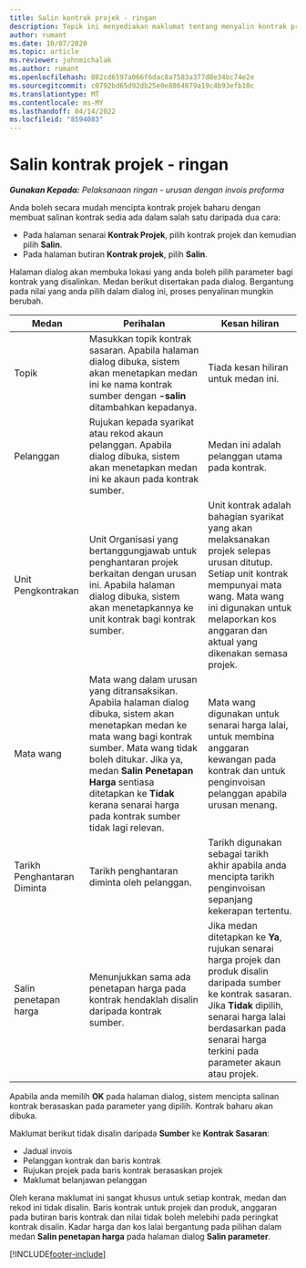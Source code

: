 ```yaml
---
title: Salin kontrak projek - ringan
description: Topik ini menyediakan maklumat tentang menyalin kontrak projek dalam Project Operations.
author: rumant
ms.date: 10/07/2020
ms.topic: article
ms.reviewer: johnmichalak
ms.author: rumant
ms.openlocfilehash: 082cd6597a066f6dac8a7583a377d8e34bc74e2e
ms.sourcegitcommit: c0792bd65d92db25e0e8864879a19c4b93efb10c
ms.translationtype: MT
ms.contentlocale: ms-MY
ms.lasthandoff: 04/14/2022
ms.locfileid: "8594083"
---
```

# <a name="copy-project-contracts---lite"></a>Salin kontrak projek - ringan

_**Gunakan Kepada:** Pelaksanaan ringan - urusan dengan invois proforma_

Anda boleh secara mudah mencipta kontrak projek baharu dengan membuat salinan kontrak sedia ada dalam salah satu daripada dua cara: 

  - Pada halaman senarai **Kontrak Projek**, pilih kontrak projek dan kemudian pilih **Salin**.
  - Pada halaman butiran **Kontrak projek**, pilih **Salin**.

Halaman dialog akan membuka lokasi yang anda boleh pilih parameter bagi kontrak yang disalinkan. Medan berikut disertakan pada dialog. Bergantung pada nilai yang anda pilih dalam dialog ini, proses penyalinan mungkin berubah.

| **Medan** | **Perihalan** | **Kesan hiliran** |
| --- | --- | --- |
| Topik | Masukkan topik kontrak sasaran. Apabila halaman dialog dibuka, sistem akan menetapkan medan ini ke nama kontrak sumber dengan **-salin** ditambahkan kepadanya. | Tiada kesan hiliran untuk medan ini. |
| Pelanggan | Rujukan kepada syarikat atau rekod akaun pelanggan. Apabila dialog dibuka, sistem akan menetapkan medan ini ke akaun pada kontrak sumber. | Medan ini adalah pelanggan utama pada kontrak. |
| Unit Pengkontrakan | Unit Organisasi yang bertanggungjawab untuk penghantaran projek berkaitan dengan urusan ini. Apabila halaman dialog dibuka, sistem akan menetapkannya ke unit kontrak bagi kontrak sumber. | Unit kontrak adalah bahagian syarikat yang akan melaksanakan projek selepas urusan ditutup. Setiap unit kontrak mempunyai mata wang. Mata wang ini digunakan untuk melaporkan kos anggaran dan aktual yang dikenakan semasa projek. |
| Mata wang | Mata wang dalam urusan yang ditransaksikan. Apabila halaman dialog dibuka, sistem akan menetapkan medan ke mata wang bagi kontrak sumber. Mata wang tidak boleh ditukar. Jika ya, medan **Salin Penetapan Harga** sentiasa ditetapkan ke **Tidak** kerana senarai harga pada kontrak sumber tidak lagi relevan. | Mata wang digunakan untuk senarai harga lalai, untuk membina anggaran kewangan pada kontrak dan untuk penginvoisan pelanggan apabila urusan menang. |
| Tarikh Penghantaran Diminta | Tarikh penghantaran diminta oleh pelanggan. | Tarikh digunakan sebagai tarikh akhir apabila anda mencipta tarikh penginvoisan sepanjang kekerapan tertentu. |
| Salin penetapan harga | Menunjukkan sama ada penetapan harga pada kontrak hendaklah disalin daripada kontrak sumber. | Jika medan ditetapkan ke **Ya**, rujukan senarai harga projek dan produk disalin daripada sumber ke kontrak sasaran. Jika **Tidak** dipilih, senarai harga lalai berdasarkan pada senarai harga terkini pada parameter akaun atau projek. |

Apabila anda memilih **OK** pada halaman dialog, sistem mencipta salinan kontrak berasaskan pada parameter yang dipilih. Kontrak baharu akan dibuka.

Maklumat berikut tidak disalin daripada **Sumber** ke **Kontrak Sasaran**:

  - Jadual invois
  - Pelanggan kontrak dan baris kontrak
  - Rujukan projek pada baris kontrak berasaskan projek
  - Maklumat belanjawan pelanggan

Oleh kerana maklumat ini sangat khusus untuk setiap kontrak, medan dan rekod ini tidak disalin. Baris kontrak untuk projek dan produk, anggaran pada butiran baris kontrak dan nilai tidak boleh melebihi pada peringkat kontrak disalin. Kadar harga dan kos lalai bergantung pada pilihan dalam medan **Salin penetapan harga** pada halaman dialog **Salin parameter**.


[!INCLUDE[footer-include](../../includes/footer-banner.md)]